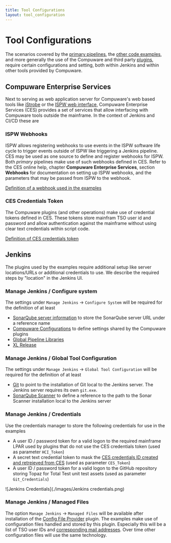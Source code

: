 ```yaml
---
title: Tool Configurations
layout: tool_configuration
---
```

# <a id="Tool Configurations"></a> Tool Configurations
The scenarios covered by the [primary pipelines](../pipelines/pipelines.html), the [other code examples](../code_examples/code_examples.html), and more generally the use of the Compuware and third party [plugins](../plugins/plugins.html), require certain configurations and setting, both within Jenkins and within other tools provided by Compuware.

## <a id="Compuware Enterprise Services"></a> Compuware Enterprise Services
Next to serving as web application server for Compuware's web based tools like [iStrobe](https://compuware.com/strobe-mainframe-performance-monitoring/) or the [ISPW web interface](https://compuware.com/ispw-source-code-management/), Compuware Enterprise Services (CES) provides a set of services that allow interfacing with Compuware tools outside the mainframe. In the context of Jenkins and CI/CD these are

### <a id="ISPW Webhooks"></a> ISPW Webhooks
ISPW allows registering webhooks to use events in the ISPW software life cycle to trigger events outside of ISPW like triggering a Jenkins pipeline. CES may be used as one source to define and register webhooks for ISPW. Both *primary* pipelines make use of such webhooks defined in CES. Refer to the CES online help, chapter **Compuware Enterprise Services**, section **Webhooks** for documentation on setting up ISPW webhooks, and the parameters that may be passed from ISPW to the webhook.

[Definition of a webhook used in the examples](./webhook_setup.html)

### <a id="CES Credentials Token"></a> CES Credentials Token
The Compuware plugins (and other operations) make use of credential tokens defined in CES. These tokens store mainfram TSO user id and password and allow authentication against the mainframe without using clear text credentials within script code. 

[Definition of CES credentials token](./CES_credentials_token.html)

## <a id="Jenkins"></a> Jenkins
The plugins used by the examples require additional setup like server locations/URLs or additional credentials to use. We describe the required steps by "location" in the Jenkins UI.

### <a id="Configure system"></a> Manage Jenkins / Configure system
The settings under `Manage Jenkins` -> `Configure System` will be required for the definition of at least
- [SonarQube server information](./SonarQube_server.html) to store the SonarQube server URL under a reference name
- [Compuware Configurations](./Compuware_configurations.html) to define settings shared by the Compuware plugins
- [Global Pipeline Libraries](./Pipeline_libraries_config.html)
- [XL Release](./XLR_config.html)

### <a id="Global Tool Configuration"></a> Manage Jenkins / Global Tool Configuration
The settings under `Manage Jenkins` -> `Global Tool Configuration` will be required for the definition of at least
- [Git](./Jenkins_Git_config.html) to point to the installation of Git local to the Jenkins server. The Jenkins server requires its own `git.exe`.
- [SonarQube Scanner](./SonarQube_scanner.html) to define a reference to the path to the Sonar Scanner installation local to the Jenkins server

### <a id="Credentials"></a> Manage Jenkins / Credentials
Use the credentials manager to store the following credentials for use in the examples

- A user ID / password token for a valid logon to the required mainframe LPAR used by plugins that do not use the CES credentials token (used as parameter `HCI_Token`)
- A secret text credential token to mask the [CES credentials ID created and retreieved from CES](CES_credentials_token.html) (used as parameter `CES_Token`)
- A user ID / password token for a valid logon to the GitHub repository storing Topaz for Total Test unit test assets (used as parameter `Git_Credentials`)

![Jenkins Credentials](./images/Jenkins credentials.png)

### <a id="Managed Files"></a> Manage Jenkins / Managed Files
The option `Manage Jenkins` -> `Managed Files` will be available after installation of the [Config File Provider](https://wiki.jenkins.io/display/JENKINS/Config+File+Provider+Plugin) plugin. The examples make use of configuration files handled and stored by this plugin. Especially this will be a list of TSO user IDs and [corresponding mail addresses](./Config_Files.html). Over time other configuration files will use the same technology.